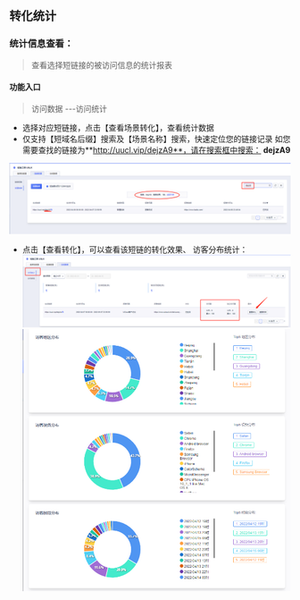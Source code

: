 ## 转化统计
### 统计信息查看：
> 查看选择短链接的被访问信息的统计报表
#### 功能入口
> 访问数据 ---访问统计

- 选择对应短链接，点击【查看场景转化】，查看统计数据
- 仅支持【短域名后缀】搜索及【场景名称】搜索，快速定位您的链接记录
如您需要查找的链接为**http://uucl.vip/dejzA9**，请在搜索框中搜索： **dejzA9**

![短链搜索](images/短链搜索.png)

- 点击【查看转化】，可以查看该短链的转化效果、 访客分布统计：
![访问统计](images/访问统计.png)
![访客分布](images/访客分布.png)

